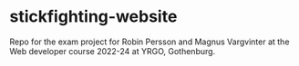 # stickfighting-website
Repo for the exam project for Robin Persson and Magnus Vargvinter at the Web developer course 2022-24 at YRGO, Gothenburg.
